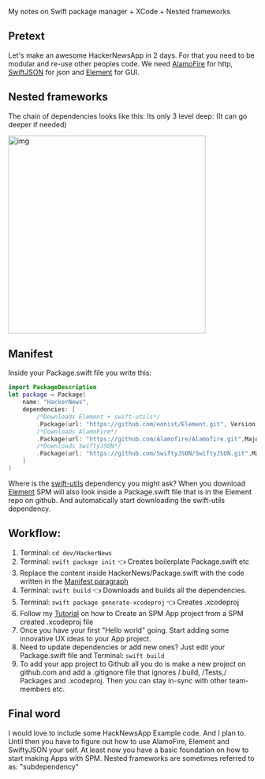 My notes on Swift package manager + XCode + Nested frameworks<!--more--> 

## Pretext
Let's make an awesome HackerNewsApp in 2 days. For that you need to be modular and re-use other peoples code. We need [AlamoFire](https://github.com/Alamofire/Alamofire)  for http, [SwiftJSON](https://github.com/SwiftyJSON/SwiftyJSON)  for json and [Element](https://github.com/eonist/Element)  for GUI. 

## Nested frameworks
The chain of dependencies looks like this: Its only 3 level deep: (It can go deeper if needed)   

<img width="400" alt="img" src="https://rawgit.com/stylekit/img/master/hacker_news_SPM_diagram.svg">

## Manifest 

Inside your Package.swift file you write this:  

```swift
import PackageDescription
let package = Package(
    name: "HackerNews",
	dependencies: [
		/*Downloads Element + swift-utils*/
		.Package(url: "https://github.com/eonist/Element.git", Version(0, 0, 0, prereleaseIdentifiers: ["alpha", "5"])),
		/*Downloads AlamoFire*/
		.Package(url: "https://github.com/Alamofire/Alamofire.git",MajorVersion:4,minor:3),
		/*Downloads SwiftyJSON*/
		.Package(url: "https://github.com/SwiftyJSON/SwiftyJSON.git",MajorVersion:3,minor:1)
    ]
)
```

Where is the [swift-utils](https://github.com/eonist/swift-utils) dependency you might ask? When you download [Element](https://github.com/eonist/Element)  SPM will also look inside a Package.swift file that is in the Element repo on github. And automatically start downloading the swift-utils dependency.

## Workflow:

1. Terminal: ``cd dev/HackerNews``
2. Terminal: ``swift package init`` 👈 Creates boilerplate Package.swift etc
3. Replace the content inside HackerNews/Package.swift with the code written in the [Manifest paragraph](#manifest) 
4. Terminal: ``swift build`` 👈 Downloads and builds all the dependencies. 
5. Terminal: ``swift package generate-xcodeproj`` 👈 Creates .xcodeproj
6. Follow my [Tutorial](http://eon.codes/blog/2017/02/05/Xcode-and-spm/)  on how to Create an SPM App project from a SPM created .xcodeproj file
7. Once you have your first "Hello world" going. Start adding some innovative UX ideas to your App project. 
8. Need to update dependencies or add new ones? Just edit your Package.swift file and Terminal: ``swift build`` 
9. To add your app project to Github all you do is make a new project on github.com and add a .gitignore file that ignores /.build, /Tests,/ Packages and .xcodeproj. Then you can stay in-sync with other team-members etc. 

## Final word  
I would love to include some HackNewsApp Example code. And I plan to. Until then you have to figure out how to use AlamoFire, Element and SwiftyJSON your self. At least now you have a basic foundation on how to start making Apps with SPM. Nested frameworks are sometimes referred to as: "subdependency"